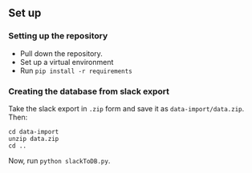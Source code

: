 ## Set up

### Setting up the repository

* Pull down the repository.
* Set up a virtual environment
* Run `pip install -r requirements`

### Creating the database from slack export

Take the slack export in `.zip` form and save it as `data-import/data.zip`. Then:

```
cd data-import
unzip data.zip
cd ..
```

Now, run `python slackToDB.py`.
